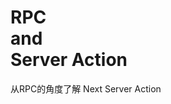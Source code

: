 # RPC <br /> and <br /> Server Action
<!-- ### 从RPC的角度认识 Next Server Action -->
<div class="text-ms text-[#c1c1c1]"> 从RPC的角度了解 Next Server Action </div>